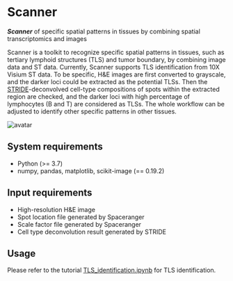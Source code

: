 # Scanner
***Scanner*** of specific spatial patterns in tissues by combining spatial transcriptomics and images

Scanner is a toolkit to recognize specific spatial patterns in tissues, such as tertiary lymphoid structures (TLS) and tumor boundary, by combining image data and ST data. Currently, Scanner supports TLS identification from 10X Visium ST data. To be specific, H&E images are first converted to grayscale, and the darker loci could be extracted as the potential TLSs. Then the [STRIDE](https://github.com/wanglabtongji/STRIDE)-deconvolved cell-type compositions of spots within the extracted region are checked, and the darker loci with high percentage of lymphocytes (B and T) are considered as TLSs. The whole workflow   can be adjusted to identify other specific patterns in other tissues.

![avatar](TLS_workflow.png)

## System requirements
* Python (>= 3.7) 
* numpy, pandas, matplotlib, scikit-image (== 0.19.2)

## Input requirements
* High-resolution H&E image
* Spot location file generated by Spaceranger
* Scale factor file generated by Spaceranger
* Cell type deconvolution result generated by STRIDE

## Usage
Please refer to the tutorial [TLS_identification.ipynb](TLS_identification.ipynb) for TLS identification.

